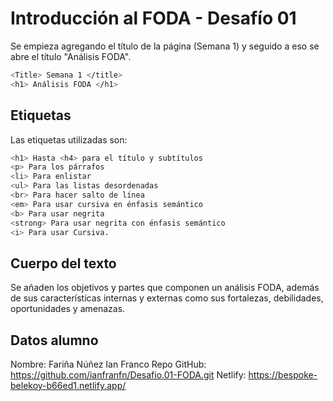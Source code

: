 # Introducción al FODA - Desafío 01

Se empieza agregando el título de la página (Semana 1) y seguido a eso se abre el título "Análisis FODA". 

```sh
<Title> Semana 1 </title>
<h1> Análisis FODA </h1>
```

## Etiquetas

Las etiquetas utilizadas son:

```sh
<h1> Hasta <h4> para el título y subtítulos
<p> Para los párrafos 
<li> Para enlistar
<ul> Para las listas desordenadas
<br> Para hacer salto de línea
<em> Para usar cursiva en énfasis semántico
<b> Para usar negrita
<strong> Para usar negrita con énfasis semántico
<i> Para usar Cursiva.
```

## Cuerpo del texto

Se añaden los objetivos y partes que componen un análisis FODA, además de sus características internas y externas como sus fortalezas, debilidades, oportunidades y amenazas. 

## Datos alumno

Nombre: Fariña Núñez Ian Franco
Repo GitHub: https://github.com/ianfranfn/Desafio.01-FODA.git
Netlify: https://bespoke-belekoy-b66ed1.netlify.app/